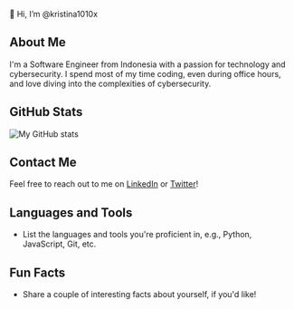 👋 Hi, I’m @kristina1010x

## About Me
I'm a Software Engineer from Indonesia with a passion for technology and cybersecurity. I spend most of my time coding, even during office hours, and love diving into the complexities of cybersecurity.

## GitHub Stats
![My GitHub stats](https://github-readme-stats.vercel.app/api?username=kristina1010x&show_icons=true&theme=radical)

## Contact Me
Feel free to reach out to me on [LinkedIn](https://www.linkedin.com/in/kristina1010x/) or [Twitter](https://twitter.com/kristina1010x/)!

## Languages and Tools
- List the languages and tools you're proficient in, e.g., Python, JavaScript, Git, etc.

## Fun Facts
- Share a couple of interesting facts about yourself, if you'd like!
